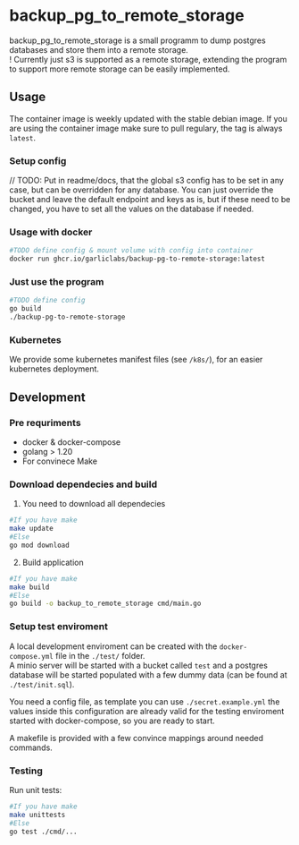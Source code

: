 # backup_pg_to_remote_storage

backup_pg_to_remote_storage is a small programm to dump postgres databases and store them into a remote storage.  
! Currently just s3 is supported as a remote storage, extending the program to support more remote storage can be easily implemented.  

## Usage

The container image is weekly updated with the stable debian image.
If you are using the container image make sure to pull regulary, the tag is always `latest`.


### Setup config

// TODO: Put in readme/docs, that the global s3 config has to be set in any case, but can be overridden for any database. You can just override the bucket and leave the default endpoint and keys as is, but if these need to be changed, you have to set all the values on the database if needed.

### Usage with docker

```bash
#TODO define config & mount volume with config into container
docker run ghcr.io/garliclabs/backup-pg-to-remote-storage:latest
```

### Just use the program

```bash
#TODO define config
go build
./backup-pg-to-remote-storage
```

### Kubernetes

We provide some kubernetes manifest files (see `/k8s/`), for an easier kubernetes deployment.  

## Development

### Pre requriments

* docker & docker-compose
* golang > 1.20
* For convinece Make

### Download dependecies and build

1. You need to download all dependecies

```bash
#If you have make
make update
#Else
go mod download
```

2. Build application

```bash
#If you have make
make build
#Else
go build -o backup_to_remote_storage cmd/main.go
```

### Setup test enviroment

A local development enviroment can be created with the `docker-compose.yml` file in the `./test/` folder.  
A minio server will be started with a bucket called `test` and a postgres database will be started populated with a few dummy data (can be found at `./test/init.sql`).  

You need a config file, as template you can use `./secret.example.yml` the values inside this configuration are already valid for the testing enviroment started with docker-compose, so you are ready to start.  

A makefile is provided with a few convince mappings around needed commands.  

### Testing

Run unit tests:  

```bash
#If you have make
make unittests
#Else
go test ./cmd/...
```
